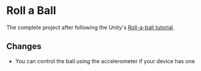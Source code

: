 # Roll a Ball

The complete project after following the Unity's [Roll-a-ball tutorial](https://unity3d.com/pt/learn/tutorials/projects/roll-ball-tutorial).

## Changes

- You can control the ball using the accelerometer if your device has one

